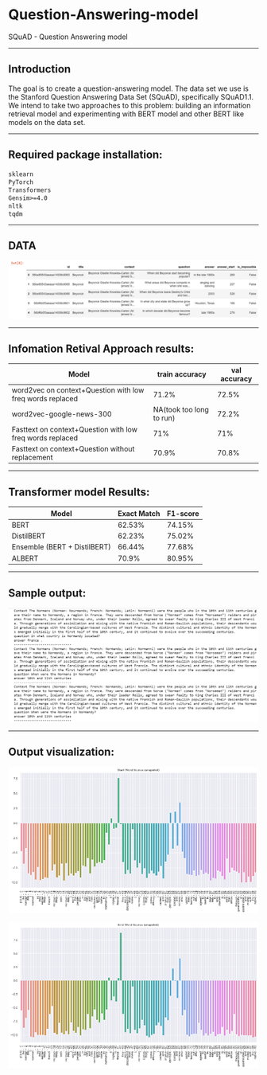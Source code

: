 # Question-Answering-model
SQuAD - Question Answering model

---

## Introduction

The goal is to create a question-answering model. The data set we use is the Stanford Question Answering Data Set (SQuAD), specifically SQuAD1.1. We intend to take two approaches to this problem: building an information  retrieval model and experimenting with BERT model and other BERT like models on the data set. 

---

## Required package installation:
```
sklearn
PyTorch
Transformers
Gensim>=4.0
nltk
tqdm
```

---

## DATA
![data snapshot](reports/figures/rawdataset.png)

---

## Infomation Retival Approach results:

| Model                        | train accuracy           | val accuracy |
| ---------------------------- | ------------------------ | ------------ |
| word2vec on context+Question with low freq words replaced | 71.2%                    | 72.5%        |
| word2vec-google-news-300     | NA(took too long to run) | 72.2%        |
| Fasttext on context+Question with low freq words replaced | 71%                      | 71%          |
| Fasttext on context+Question without replacement | 70.9%                      | 70.8%          |

---

## Transformer model Results:

| Model                        | Exact Match         | F1-score |
| ---------------------------- | ------------------------ | ------------ |
| BERT | 62.53%                    | 74.15%        |
| DistilBERT     | 62.23% | 75.02%        |
| Ensemble (BERT + DistilBERT)| 66.44%                      | 77.68%          |
| ALBERT | 70.9%                      | 80.95%          |

---

## Sample output:
![sample output](reports/figures/context_question_answer.png)

---

## Output visualization:
![start score visualization](reports/figures/start_word_scores.png)

![end score visualization](reports/figures/end_word_Scores.png)